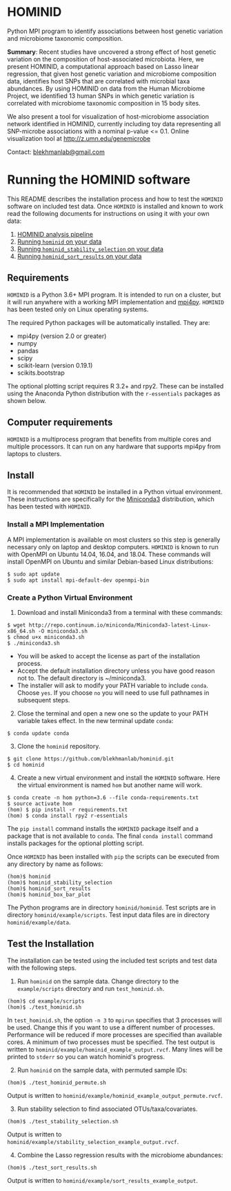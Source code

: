 # HOMINID
Python MPI program to identify associations between host genetic variation
and microbiome taxonomic composition.

**Summary**: Recent studies have uncovered a strong effect of host genetic variation on the  composition of host-associated microbiota. Here, we present HOMINID, a computational approach based on Lasso linear regression, that given host genetic variation and microbiome composition data, identifies host SNPs that are correlated with microbial taxa abundances. By using HOMINID on data from the Human Microbiome Project, we identified 13 human SNPs in which genetic variation is correlated with microbiome taxonomic composition in 15 body sites.

We also present a tool for visualization of host-microbiome association network identified in HOMINID, currently including toy data representing all SNP-microbe associations with a nominal p-value <= 0.1.  Online visualization tool at http://z.umn.edu/genemicrobe

Contact: blekhmanlab@gmail.com

# Running the HOMINID software

This README describes the installation process and how to test the
`HOMINID` software on included test data. Once `HOMINID` is installed
and known to work read the following documents for instructions on using
it with your own data:

1. [HOMINID analysis pipeline](https://github.com/blekhmanlab/hominid/wiki/HOMINID-pipeline)
2. [Running `hominid` on your data](https://github.com/blekhmanlab/hominid/wiki/Running-hominid-on-your-data)
3. [Running `hominid_stability_selection` on your data](https://github.com/blekhmanlab/hominid/wiki/Running-stability-selection-on-your-data)
4. [Running `hominid_sort_results` on your data](https://github.com/blekhmanlab/hominid/wiki/Running-sort-results-on-your-data)

## Requirements
`HOMINID` is a Python 3.6+ MPI program. It is intended to run on a cluster,
but it will run anywhere with a working MPI implementation and
[mpi4py](http://mpi4py.readthedocs.io/en/stable/). `HOMINID` has been
tested only on Linux operating systems.

The required Python packages will be automatically installed. They are:

 - mpi4py (version 2.0 or greater)
 - numpy
 - pandas
 - scipy
 - scikit-learn (version 0.19.1)
 - scikits.bootstrap

The optional plotting script requires R 3.2+ and rpy2. These can be
installed using the Anaconda Python distribution with the `r-essentials`
packages as shown below.

## Computer requirements
`HOMINID` is a multiprocess program that benefits from multiple cores and multiple
processors.  It can run on any hardware that supports mpi4py from laptops to clusters.

## Install
It is recommended that `HOMINID` be installed in a Python virtual environment.
These instructions are specifically for the [Miniconda3](https://conda.io/miniconda.html)
distribution, which has been tested with `HOMINID`.

### Install a MPI Implementation
A MPI implementation is available on most clusters so this step is generally
necessary only on laptop and desktop computers. `HOMINID` is known to run with OpenMPI on Ubuntu 14.04, 16.04, and 18.04. These commands will install OpenMPI on Ubuntu and similar Debian-based Linux distributions:

```
$ sudo apt update
$ sudo apt install mpi-default-dev openmpi-bin
```

### Create a Python Virtual Environment
1. Download and install Miniconda3 from a terminal with these commands:
```
$ wget http://repo.continuum.io/miniconda/Miniconda3-latest-Linux-x86_64.sh -O miniconda3.sh
$ chmod u+x miniconda3.sh
$ ./miniconda3.sh
```
  + You will be asked to accept the license as part of the installation process.
  + Accept the default installation directory unless you have good reason not to. The default directory is ~/miniconda3.
  + The installer will ask to modify your PATH variable to include `conda`. Choose `yes`. If you choose `no` you will need to use full pathnames in subsequent steps.

2. Close the terminal and open a new one so the update to your PATH variable takes effect. In the new terminal update `conda`:
```
$ conda update conda
```

3. Clone the `hominid` repository.
```
$ git clone https://github.com/blekhmanlab/hominid.git
$ cd hominid
```

4. Create a new virtual environment and install the `HOMINID` software. Here the virtual environment is named `hom` but another name will work.
```
$ conda create -n hom python=3.6 --file conda-requirements.txt
$ source activate hom
(hom) $ pip install -r requirements.txt
(hom) $ conda install rpy2 r-essentials
```
The `pip install` command installs the `HOMINID` package itself and a package that is not available to `conda`. The final `conda install` command
installs packages for the optional plotting script.

Once `HOMINID` has been installed with `pip` the scripts can be executed from any directory by name as follows:

```
(hom)$ hominid
(hom)$ hominid_stability_selection
(hom)$ hominid_sort_results
(hom)$ hominid_box_bar_plot
```
The Python programs are in directory `hominid/hominid`.
Test scripts are in directory `hominid/example/scripts`.
Test input data files are in directory `hominid/example/data`.

## Test the Installation
The installation can be tested using the included test scripts and
test data with the following steps.

1. Run `hominid` on the sample data. Change directory to the `example/scripts` directory and run `test_hominid.sh`.
```
(hom)$ cd example/scripts
(hom)$ ./test_hominid.sh
```
In `test_hominid.sh`, the option `-n 3` to `mpirun` specifies that 3 processes will be used. Change this if you want to use a different number of processes. Performance will be reduced if more processes are specified than available cores. A minimum of two processes must be specified.
The test output is written to `hominid/example/hominid_example_output.rvcf`.
Many lines will be printed to `stderr` so you can watch hominid's progress.

2. Run `hominid` on the sample data, with permuted sample IDs:
```
(hom)$ ./test_hominid_permute.sh
```
Output is written to `hominid/example/hominid_example_output_permute.rvcf`.

3. Run stability selection to find associated OTUs/taxa/covariates.
```
(hom)$ ./test_stability_selection.sh
```
Output is written to `hominid/example/stability_selection_example_output.rvcf`.

4. Combine the Lasso regression results with the microbiome abundances:
```
(hom)$ ./test_sort_results.sh
```
Output is written to `hominid/example/sort_results_example_output`.
